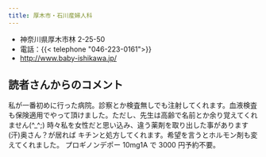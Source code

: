```yaml
---
title: 厚木市・石川産婦人科
---
```


- 神奈川県厚木市林 2-25-50
- 電話：{{< telephone "046-223-0161">}}
- <http://www.baby-ishikawa.jp/>

## 読者さんからのコメント

私が一番初めに行った病院。診察とか検査無しでも注射してくれます。血液検査も保険適用でやって頂けました。ただし、先生は高齢で名前とか余り覚えてくれません(^\_^;)
時々私を女性だと思い込み、違う薬剤を取り出した事があります (汗)奥さん？が居れば
キチンと処方してくれます。希望を言うとホルモン剤も変えてくれました。
プロギノンデポー 10mg1A で 3000 円予約不要。
